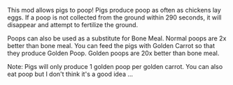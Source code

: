 This mod allows pigs to poop! Pigs produce poop as often as chickens lay eggs.
If a poop is not collected from the ground within 290 seconds, it will disappear and attempt to fertilize the ground.

Poops can also be used as a substitute for Bone Meal. Normal poops are 2x better than bone meal.
You can feed the pigs with Golden Carrot so that they produce Golden Poop. Golden poops are 20x better than bone meal.

Note: Pigs will only produce 1 golden poop per golden carrot.
You can also eat poop but I don't think it's a good idea ...